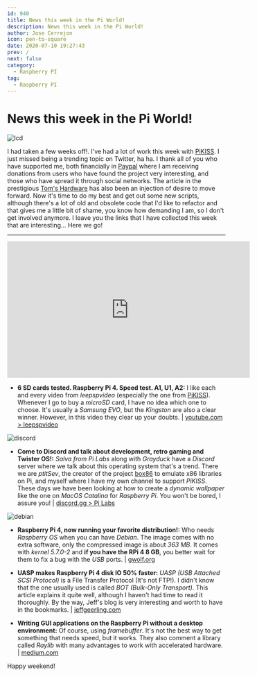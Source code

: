 ```yaml
---
id: 940
title: News this week in the Pi World!
description: News this week in the Pi World!
author: Jose Cerrejon
icon: pen-to-square
date: 2020-07-10 19:27:43
prev: /
next: false
category:
  - Raspberry PI
tag:
  - Raspberry PI
---
```


# News this week in the Pi World!

![lcd](/images/2020/07/lcd.png)

I had taken a few weeks off!. I've had a lot of work this week with [PiKISS](https://github.com/jmcerrejon/PiKISS). I just missed being a trending topic on Twitter, ha ha. I thank all of you who have supported me, both financially in [Paypal](https://www.paypal.com/donate/?token=lPRx0Wb0wZQNE09UXr9-kKhbUILd-dRudtIQKlIt1isACAKVHa1Va6ZxSz4UCFKGB7OstW&country.x=GB&locale.x=GB) where I am receiving donations from users who have found the project very interesting, and those who have spread it through social networks. The article in the prestigious [Tom's Hardware](https://www.tomshardware.com/news/keep-your-raspberry-pi-setup-simple-with-pikiss) has also been an injection of desire to move forward. Now it's time to do my best and get out some new scripts, although there's a lot of old and obsolete code that I'd like to refactor and that gives me a little bit of shame, you know how demanding I am, so I don't get involved anymore. I leave you the links that I have collected this week that are interesting... Here we go!

- - -
<iframe width="560" height="315" src="https://www.youtube.com/embed/JhOGAkV3ves" frameborder="0" allow="accelerometer; autoplay; encrypted-media; gyroscope; picture-in-picture" allowfullscreen></iframe>

* **6 SD cards tested. Raspberry Pi 4. Speed test. A1, U1, A2:** I like each and every video from *leepspvideo* (especially the one from [PiKISS](https://www.youtube.com/watch?v=4gRWM78Ruxs)). Whenever I go to buy a *microSD* card, I have no idea which one to choose. It's usually a *Samsung EVO*, but the *Kingston* are also a clear winner. However, in this video they clear up your doubts. | [youtube.com > leepspvideo](https://www.youtube.com/watch?v=5a8P5m2pWFw)

![discord](/images/2020/07/discord_logo.png)

* **Come to Discord and talk about development, retro gaming and Twister OS!:** *Salva from Pi Labs* along with *Grayduck* have a *Discord* server where we talk about this operating system that's a trend. There we are *ptitSev*, the creator of the project [box86](https://github.com/ptitSeb/box86) to emulate x86 libraries on Pi, and myself where I have my own channel to support *PiKISS*. These days we have been looking at how to create a *dynamic wallpaper* like the one on *MacOS Catalina* for *Raspberry Pi*. You won't be bored, I assure you! | [discord.gg > Pi Labs](https://discord.gg/Y7WFeC5)

![debian](/images/2020/07/debian.png)

* **Raspberry Pi 4, now running your favorite distribution!:** Who needs *Raspberry OS* when you can have *Debian*. The image comes with no extra software, only the compressed image is about *363 MB*. It comes with *kernel 5.7.0-2* and **if you have the RPi 4 8 GB**, you better wait for them to fix a bug with the *USB* ports. | [gwolf.org](https://gwolf.org/2020/07/raspberry-pi-4-now-running-your-favorite-distribution.html)

* **UASP makes Raspberry Pi 4 disk IO 50% faster:** *UASP (USB Attached SCSI Protocol)* is a File Transfer Protocol (It's not FTP!). I didn't know that the one usually used is called *BOT (Bulk-Only Transport)*. This article explains it quite well, although I haven't had time to read it thoroughly. By the way, Jeff's blog is very interesting and worth to have in the bookmarks. | [jeffgeerling.com](https://www.jeffgeerling.com/blog/2020/uasp-makes-raspberry-pi-4-disk-io-50-faster)

* **Writing GUI applications on the Raspberry Pi without a desktop environment:** Of course, using *framebuffer*. It's not the best way to get something that needs speed, but it works. They also comment a library called *Raylib* with many advantages to work with accelerated hardware. | [medium.com](https://medium.com/@avik.das/writing-gui-applications-on-the-raspberry-pi-without-a-desktop-environment-8f8f840d9867)



 

Happy weekend!